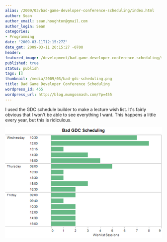 ```yaml
---
alias: /2009/03/bad-game-developer-conference-scheduling/index.html
author: Sean
author_email: sean.houghton@gmail.com
author_login: Sean
categories:
- Programming
date: "2009-03-11T12:15:27Z"
date_gmt: 2009-03-11 20:15:27 -0700
header:
featured_image: /development/bad-game-developer-conference-scheduling/teaser.png
published: true
status: publish
tags: []
thumbnail: /media/2009/03/bad-gdc-scheduling.png
title: Bad Game Developer Conference Scheduling
wordpress_id: 455
wordpress_url: http://blog.mungosmash.com/?p=455
---
```

I used the GDC schedule builder to make a lecture wish list.  It's fairly obvious that I won't be able to see everything I want.  This happens a little every year, but this is ridiculous.

![](bad-gdc-scheduling.png)

